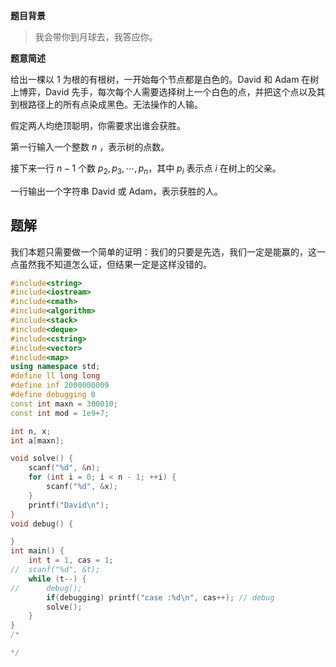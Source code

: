 **题目背景**

> 我会带你到月球去，我答应你。

**题意简述**

  
给出一棵以 1 为根的有根树，一开始每个节点都是白色的。David 和 Adam 在树上博弈，David 先手，每次每个人需要选择树上一个白色的点，并把这个点以及其到根路径上的所有点染成黑色。无法操作的人输。  
  
假定两人均绝顶聪明，你需要求出谁会获胜。

第一行输入一个整数 $n$ ，表示树的点数。  
  
接下来一行 $n-1$ 个数 $p_2,p_3,\cdots,p_n$，其中 $p_i$ 表示点 $i$ 在树上的父亲。

一行输出一个字符串 David 或 Adam，表示获胜的人。

## 题解
我们本题只需要做一个简单的证明：我们的只要是先选，我们一定是能赢的，这一点虽然我不知道怎么证，但结果一定是这样没错的。

```cpp
#include<string>
#include<iostream>
#include<cmath>
#include<algorithm>
#include<stack>
#include<deque> 
#include<cstring>
#include<vector>
#include<map>
using namespace std;
#define ll long long
#define inf 2000000009
#define debugging 0
const int maxn = 300010;
const int mod = 1e9+7;

int n, x;
int a[maxn];

void solve() {
    scanf("%d", &n);
    for (int i = 0; i < n - 1; ++i) {
        scanf("%d", &x);
    }
    printf("David\n");
} 
void debug() {

}
int main() {
    int t = 1, cas = 1;
//  scanf("%d", &t);
    while (t--) {
//      debug();
        if(debugging) printf("case :%d\n", cas++); // debug
        solve();
    }
}
/*

*/
```